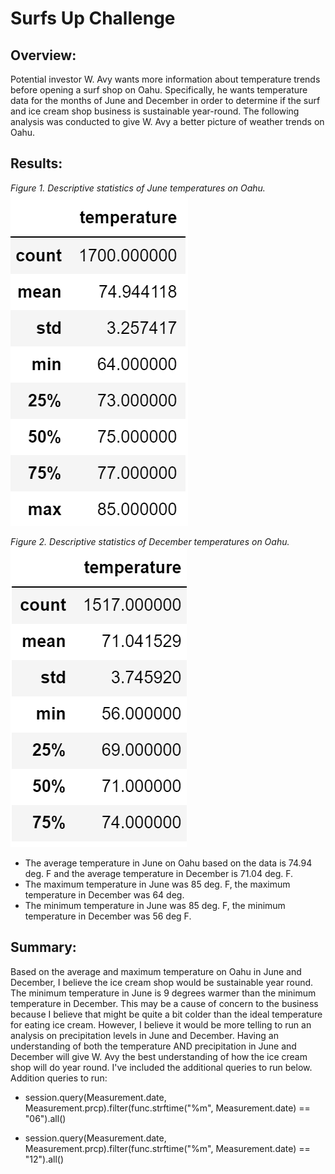 # Surfs Up Challenge
## Overview:
Potential investor W. Avy wants more information about temperature trends before opening a surf shop on Oahu. Specifically, he wants temperature data for the months of June and December in order to determine if the surf and ice cream shop business is sustainable year-round. The following analysis was conducted to give W. Avy a better picture of weather trends on Oahu.
## Results: 

*Figure 1. Descriptive statistics of June temperatures on Oahu.*
![](Resources/june_temp.png)




*Figure 2. Descriptive statistics of December temperatures on Oahu.*
![](Resources/dec_temp.png)




* The average temperature in June on Oahu based on the data is 74.94 deg. F and the average temperature in December is 71.04 deg. F.
* The maximum temperature in June was 85 deg. F, the maximum temperature in December was 64 deg. 
* The minimum temperature in June was 85 deg. F, the minimum temperature in December was 56 deg F. 

## Summary: 
Based on the average and maximum temperature on Oahu in June and December, I believe the ice cream shop would be sustainable year round. The minimum temperature in June is 9 degrees warmer than the minimum temperature in December. This may be a cause of concern to the business because I believe that might be quite a bit colder than the ideal temperature for eating ice cream. However, I believe it would be more telling to run an analysis on precipitation levels in June and December. Having an understanding of both the temperature AND precipitation in June and December will give W. Avy the best understanding of how the ice cream shop will do year round. I've included the additional queries to run below.
Addition queries to run: 
* session.query(Measurement.date, Measurement.prcp).filter(func.strftime("%m", Measurement.date) == "06").all()

* session.query(Measurement.date, Measurement.prcp).filter(func.strftime("%m", Measurement.date) == "12").all()



